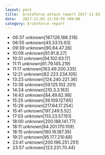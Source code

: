 ```yaml
---
layout: post
title:  bruteforce attack report 2017-11-03
date:   2017-11-03 23:59:59 +09:00
category: bruteforce report
---
```


* 06:37 unknown[187.126.188.218]
* 06:55 unknown[45.33.13.93]
* 09:39 unknown[90.84.47.26]
* 10:08 unknown[81.91.8.27]
* 10:31 unknown[94.102.63.17]
* 11:11 unknown[61.79.145.219]
* 11:17 unknown[163.49.200.235]
* 12:21 unknown[82.223.234.105]
* 13:23 unknown[124.240.221.36]
* 13:38 unknown[59.125.102.201]
* 14:24 unknown[210.3.3.163]
* 14:43 unknown[84.49.82.98]
* 15:25 unknown[39.109.127.65]
* 15:29 unknown[217.64.17.254]
* 15:41 unknown[197.249.5.52]
* 17:03 unknown[113.23.57.151]
* 18:00 unknown[200.188.141.77]
* 18:11 unknown[64.201.170.109]
* 18:15 unknown[160.16.187.39]
* 19:21 unknown[95.177.210.68]
* 23:41 unknown[200.196.251.251]
* 23:57 unknown[123.231.70.44]
